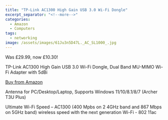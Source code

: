 ```yaml
---
title: "TP-Link AC1300 High Gain USB 3.0 Wi-Fi Dongle"
excerpt_separator: "<!--more-->"
categories:
  - Amazon
  - Computers
tags:
  - networking
image: /assets/images/61Ju3n5D47L._AC_SL1000_.jpg
---
```

Was £29.99, now £10.30!

TP-Link AC1300 High Gain USB 3.0 Wi-Fi Dongle, Dual Band MU-MIMO Wi-Fi Adapter with 5dBi

[Buy from Amazon](https://www.amazon.co.uk/TP-Link-Archer-T3U-Plus-Windows10/dp/B084WBTTN6/ref=sr_1_3?crid=3FMH5O2RYSRMY&amp;keywords=TP-Link+AC1300+High+Gain+USB+3.0+Wi-Fi+Dongle&amp;qid=1666525618&amp;qu=eyJxc2MiOiIwLjM4IiwicXNhIjoiMC4zNyIsInFzcCI6IjAuNjEifQ%3D%3D&amp;s=computers&amp;sprefix=tp-link+ac1300+high+gain+usb+3.0+wi-fi+dongle%2Ccomputers%2C111&amp;sr=1-3)

Antenna for PC/Desktop/Laptop, Supports Windows 11/10/8.1/8/7 (Archer T3U Plus)

<!--more-->
Ultimate Wi-Fi Speed – AC1300 (400 Mpbs on 2 4GHz band and 867 Mbps on 5GHz band) wireless
speed with the next generation Wi-Fi - 802 11ac
